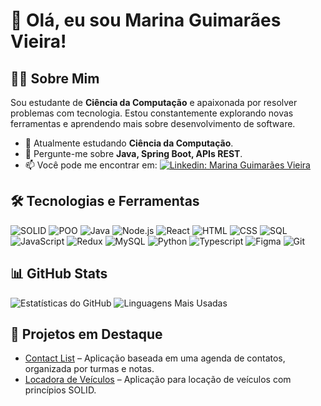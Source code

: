 # 👋 Olá, eu sou Marina Guimarães Vieira!

## 👩‍💻 Sobre Mim
Sou estudante de **Ciência da Computação** e apaixonada por resolver problemas com tecnologia. Estou constantemente explorando novas ferramentas e aprendendo mais sobre desenvolvimento de software.

- 🌱 Atualmente estudando **Ciência da Computação**.
- 💬 Pergunte-me sobre **Java, Spring Boot, APIs REST**.
- 📫 Você pode me encontrar em:
  [![Linkedin: Marina Guimarães Vieira](https://img.shields.io/badge/-Marina%20Guimarães%20Vieira-blue?style=flat-square&logo=Linkedin&logoColor=white&link=https://www.linkedin.com/in/marina-guimar%C3%A3es-vieira-602683251/)](https://www.linkedin.com/in/marina-guimar%C3%A3es-vieira-602683251/)

## 🛠 Tecnologias e Ferramentas
![SOLID](https://img.shields.io/badge/-SOLID-orange?style=flat-square)
![POO](https://img.shields.io/badge/-POO-blue?style=flat-square)
![Java](https://img.shields.io/badge/-Java-007396?style=flat-square&logo=java)
![Node.js](https://img.shields.io/badge/-Node.js-339933?style=flat-square&logo=node.js)
![React](https://img.shields.io/badge/-React-61DAFB?style=flat-square&logo=react)
![HTML](https://img.shields.io/badge/-HTML-E34F26?style=flat-square&logo=html5)
![CSS](https://img.shields.io/badge/-CSS-1572B6?style=flat-square&logo=css3)
![SQL](https://img.shields.io/badge/-SQL-4479A1?style=flat-square&logo=mysql)
![JavaScript](https://img.shields.io/badge/-JavaScript-F7DF1E?style=flat-square&logo=javascript)
![Redux](https://img.shields.io/badge/-Redux-764ABC?style=flat-square&logo=redux)
![MySQL](https://img.shields.io/badge/-MySQL-4479A1?style=flat-square&logo=mysql)
![Python](https://img.shields.io/badge/-Python-3776AB?style=flat-square&logo=python)
![Typescript](https://img.shields.io/badge/-Typescript-3178C6?style=flat-square&logo=typescript)
![Figma](https://img.shields.io/badge/-Figma-F24E1E?style=flat-square&logo=figma)
![Git](https://img.shields.io/badge/-Git-F05032?style=flat-square&logo=git)

## 📊 GitHub Stats
![Estatísticas do GitHub](https://github-readme-stats.vercel.app/api?username=marinagv95&show_icons=true&hide_rank=true&theme=radical)
![Linguagens Mais Usadas](https://github-readme-stats.vercel.app/api/top-langs/?username=marinagv95&hide=python&layout=compact&theme=radical)

## 🌟 Projetos em Destaque
- [Contact List](https://github.com/marinagv95/Contact_List) – Aplicação baseada em uma agenda de contatos, organizada por turmas e notas.
- [Locadora de Veículos]([https://github.com/allanaavila/locadora_veiculos](https://github.com/marinagv95/locadora_veiculos)) – Aplicação para locação de veículos com princípios SOLID.
